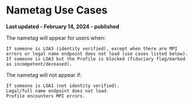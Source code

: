 # Nametag Use Cases
**Last updated - February 14, 2024 - published**

The nametag will appear for users when:

    If someone is LOA3 (identity verified), except when there are MPI errors or legal name endpoint does not load (use cases listed below).
    If someone is LOA3 but the Profile is blocked (fiduciary flag/marked as incompetent/deceased).

The nametag will not appear if:

    If someone is LOA1 (not identity verified).
    Legal/full name endpoint does not load.
    Profile encounters MPI errors.
